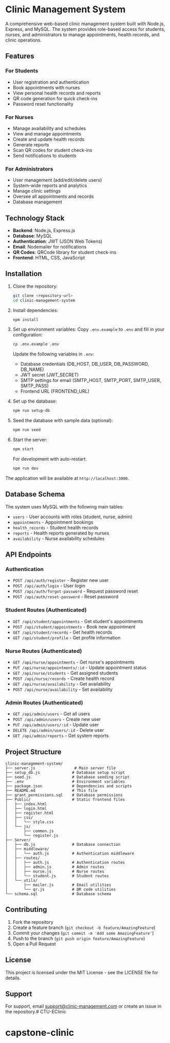 # Clinic Management System

A comprehensive web-based clinic management system built with Node.js, Express, and MySQL. The system provides role-based access for students, nurses, and administrators to manage appointments, health records, and clinic operations.

## Features

### For Students
- User registration and authentication
- Book appointments with nurses
- View personal health records and reports
- QR code generation for quick check-ins
- Password reset functionality

### For Nurses
- Manage availability and schedules
- View and manage appointments
- Create and update health records
- Generate reports
- Scan QR codes for student check-ins
- Send notifications to students

### For Administrators
- User management (add/edit/delete users)
- System-wide reports and analytics
- Manage clinic settings
- Oversee all appointments and records
- Database management

## Technology Stack

- **Backend**: Node.js, Express.js
- **Database**: MySQL
- **Authentication**: JWT (JSON Web Tokens)
- **Email**: Nodemailer for notifications
- **QR Codes**: QRCode library for student check-ins
- **Frontend**: HTML, CSS, JavaScript

## Installation

1. Clone the repository:
   ```bash
   git clone <repository-url>
   cd clinic-management-system
   ```

2. Install dependencies:
   ```bash
   npm install
   ```

3. Set up environment variables:
   Copy `.env.example` to `.env` and fill in your configuration:
   ```bash
   cp .env.example .env
   ```

   Update the following variables in `.env`:
   - Database credentials (DB_HOST, DB_USER, DB_PASSWORD, DB_NAME)
   - JWT secret (JWT_SECRET)
   - SMTP settings for email (SMTP_HOST, SMTP_PORT, SMTP_USER, SMTP_PASS)
   - Frontend URL (FRONTEND_URL)

4. Set up the database:
   ```bash
   npm run setup-db
   ```

5. Seed the database with sample data (optional):
   ```bash
   npm run seed
   ```

6. Start the server:
   ```bash
   npm start
   ```

   For development with auto-restart:
   ```bash
   npm run dev
   ```

The application will be available at `http://localhost:3000`.

## Database Schema

The system uses MySQL with the following main tables:
- `users` - User accounts with roles (student, nurse, admin)
- `appointments` - Appointment bookings
- `health_records` - Student health records
- `reports` - Health reports generated by nurses
- `availability` - Nurse availability schedules

## API Endpoints

### Authentication
- `POST /api/auth/register` - Register new user
- `POST /api/auth/login` - User login
- `POST /api/auth/forgot-password` - Request password reset
- `POST /api/auth/reset-password` - Reset password

### Student Routes (Authenticated)
- `GET /api/student/appointments` - Get student's appointments
- `POST /api/student/appointments` - Book new appointment
- `GET /api/student/records` - Get health records
- `GET /api/student/profile` - Get profile information

### Nurse Routes (Authenticated)
- `GET /api/nurse/appointments` - Get nurse's appointments
- `PUT /api/nurse/appointments/:id` - Update appointment status
- `GET /api/nurse/students` - Get assigned students
- `POST /api/nurse/records` - Create health record
- `GET /api/nurse/availability` - Get availability
- `POST /api/nurse/availability` - Set availability

### Admin Routes (Authenticated)
- `GET /api/admin/users` - Get all users
- `POST /api/admin/users` - Create new user
- `PUT /api/admin/users/:id` - Update user
- `DELETE /api/admin/users/:id` - Delete user
- `GET /api/admin/reports` - Get system reports

## Project Structure

```
clinic-management-system/
├── server.js                 # Main server file
├── setup_db.js              # Database setup script
├── seed.js                  # Database seeding script
├── .env                     # Environment variables
├── package.json             # Dependencies and scripts
├── README.md                # This file
├── grant_permissions.sql    # Database permissions
├── Public/                  # Static frontend files
│   ├── index.html
│   ├── login.html
│   ├── register.html
│   ├── css/
│   │   └── style.css
│   └── js/
│       ├── common.js
│       └── register.js
├── Server/
│   ├── db.js                # Database connection
│   ├── middleware/
│   │   └── auth.js          # Authentication middleware
│   ├── routes/
│   │   ├── auth.js          # Authentication routes
│   │   ├── admin.js         # Admin routes
│   │   ├── nurse.js         # Nurse routes
│   │   └── student.js       # Student routes
│   └── utils/
│       ├── mailer.js        # Email utilities
│       └── qr.js            # QR code utilities
└── schema.sql               # Database schema
```

## Contributing

1. Fork the repository
2. Create a feature branch (`git checkout -b feature/AmazingFeature`)
3. Commit your changes (`git commit -m 'Add some AmazingFeature'`)
4. Push to the branch (`git push origin feature/AmazingFeature`)
5. Open a Pull Request

## License

This project is licensed under the MIT License - see the LICENSE file for details.

## Support

For support, email support@clinic-management.com or create an issue in the repository.# CTU-EClinic
# capstone-clinic
